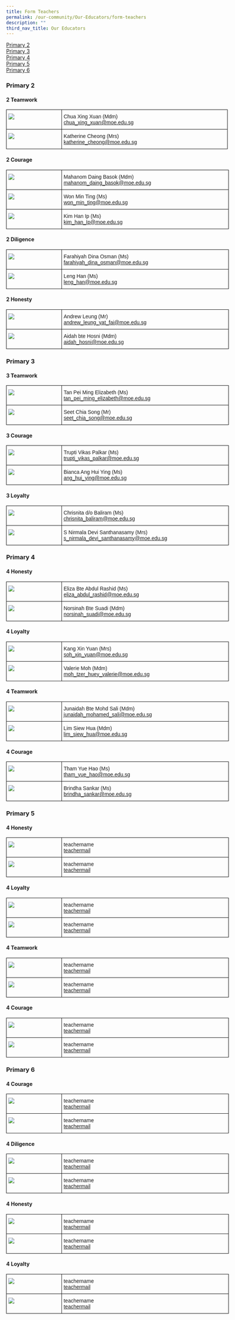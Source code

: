 ```yaml
---
title: Form Teachers
permalink: /our-community/Our-Educators/form-teachers
description: ""
third_nav_title: Our Educators
---
```

<a href="#P2">Primary 2</a>   
<a href="#P3">Primary 3</a>   
<a href="#P4">Primary 4</a>   
<a href="#P5">Primary 5</a>   
<a href="#P6">Primary 6</a>


<h3><a id="P2">Primary 2</a></h3> 

#### 2 Teamwork

<style type="text/css">
.tg  {border-collapse:collapse;border-spacing:0;margin:0px auto;}
.tg td{border-color:black;border-style:solid;border-width:1px;font-family:Arial, sans-serif;font-size:14px;
  overflow:hidden;padding:10px 5px;word-break:normal;}
.tg th{border-color:black;border-style:solid;border-width:1px;font-family:Arial, sans-serif;font-size:14px;
  font-weight:normal;overflow:hidden;padding:10px 5px;word-break:normal;}
.tg .tg-cly1{text-align:left;vertical-align:middle}
.tg .tg-0lax{text-align:left;vertical-align:top}
</style>
<table class="tg" style="undefined;table-layout: fixed; width: 600px">
<colgroup>
<col style="width: 150px">
<col style="width: 450px">
</colgroup>
<tbody>
  <tr>
    <td class="tg-0lax"><img src="/images/21.jpeg"></td>
    <td class="tg-cly1"><span style="font-weight:inherit;font-style:inherit">Chua Xing Xuan (Mdm)</span><br><a href="mailto:chua_xing_xuan@moe.edu.sg" target="_blank" rel="noopener noreferrer"><span style="font-weight:inherit;font-style:inherit">chua_xing_xuan@moe.edu.sg</span></a></td>
  </tr>
  <tr>
    <td class="tg-0lax"><img src="/images/22.jpeg"></td>
    <td class="tg-cly1"><span style="font-weight:inherit;font-style:inherit">Katherine Cheong (Mrs)</span><br><a href="mailto:katherine_cheong@moe.edu.sg" target="_blank" rel="noopener noreferrer"><span style="font-weight:inherit;font-style:inherit">katherine_cheong@moe.edu.sg</span></a></td>
  </tr>
</tbody>
</table>


#### 2 Courage 

<style type="text/css">
.tg  {border-collapse:collapse;border-spacing:0;margin:0px auto;}
.tg td{border-color:black;border-style:solid;border-width:1px;font-family:Arial, sans-serif;font-size:14px;
  overflow:hidden;padding:10px 5px;word-break:normal;}
.tg th{border-color:black;border-style:solid;border-width:1px;font-family:Arial, sans-serif;font-size:14px;
  font-weight:normal;overflow:hidden;padding:10px 5px;word-break:normal;}
.tg .tg-cly1{text-align:left;vertical-align:middle}
.tg .tg-0lax{text-align:left;vertical-align:top}
</style>
<table class="tg" style="undefined;table-layout: fixed; width: 603px">
<colgroup>
<col style="width: 150px">
<col style="width: 453px">
</colgroup>
<tbody>
  <tr>
    <td class="tg-0lax"><img src="/images/23.jpeg"></td>
    <td class="tg-cly1"><span style="font-weight:inherit;font-style:inherit">Mahanom Daing Basok (Mdm)</span><br><a href="mailto:mahanom_daing_basok@moe.edu.sg" target="_blank" rel="noopener noreferrer"><span style="font-weight:inherit;font-style:inherit">mahanom_daing_basok@moe.edu.sg</span></a></td>
  </tr>
  <tr>
    <td class="tg-0lax"><img src="/images/24.jpeg"></td>
    <td class="tg-cly1"><span style="font-weight:inherit;font-style:inherit">Won Min Ting (Ms)</span><br><a href="mailto:	
won_min_ting@moe.edu.sg" target="_blank" rel="noopener noreferrer"><span style="font-weight:inherit;font-style:inherit">	
won_min_ting@moe.edu.sg</span></a></td>
  </tr>
  <tr>
    <td class="tg-0lax"><img src="/images/25.jpeg"></td>
    <td class="tg-cly1"><span style="font-weight:inherit;font-style:inherit">Kim Han Ip (Ms)</span><br><a href="mailto:kim_han_Ip@moe.edu.sg" target="_blank" rel="noopener noreferrer"><span style="font-weight:inherit;font-style:inherit">kim_han_Ip@moe.edu.sg</span></a></td>
  </tr>
</tbody>
</table>

#### 2 Diligence

<style type="text/css">
.tg  {border-collapse:collapse;border-spacing:0;margin:0px auto;}
.tg td{border-color:black;border-style:solid;border-width:1px;font-family:Arial, sans-serif;font-size:14px;
  overflow:hidden;padding:10px 5px;word-break:normal;}
.tg th{border-color:black;border-style:solid;border-width:1px;font-family:Arial, sans-serif;font-size:14px;
  font-weight:normal;overflow:hidden;padding:10px 5px;word-break:normal;}
.tg .tg-cly1{text-align:left;vertical-align:middle}
.tg .tg-0lax{text-align:left;vertical-align:top}
</style>
<table class="tg" style="undefined;table-layout: fixed; width: 603px">
<colgroup>
<col style="width: 150px">
<col style="width: 453px">
</colgroup>
<tbody>
  <tr>
    <td class="tg-0lax"><img src="/images/26.jpeg"></td>
    <td class="tg-cly1"><span style="font-weight:inherit;font-style:inherit">Farahiyah Dina Osman (Ms)</span><br><a href="mailto:farahiyah_dina_osman@moe.edu.sg" target="_blank" rel="noopener noreferrer"><span style="font-weight:inherit;font-style:inherit">farahiyah_dina_osman@moe.edu.sg</span></a><br></td>
  </tr>
  <tr>
    <td class="tg-0lax"><img src="/images/27.jpeg"></td>
    <td class="tg-cly1"><span style="font-weight:400;font-style:normal">Leng Han (Ms)</span><br><a href="mailto:leng_han@moe.edu.sg" target="_blank" rel="noopener noreferrer"><span style="font-weight:inherit;font-style:inherit">leng_han@moe.edu.sg</span></a></td>
  </tr>
</tbody>
</table>

#### 2 Honesty


<style type="text/css">
.tg  {border-collapse:collapse;border-spacing:0;margin:0px auto;}
.tg td{border-color:black;border-style:solid;border-width:1px;font-family:Arial, sans-serif;font-size:14px;
  overflow:hidden;padding:10px 5px;word-break:normal;}
.tg th{border-color:black;border-style:solid;border-width:1px;font-family:Arial, sans-serif;font-size:14px;
  font-weight:normal;overflow:hidden;padding:10px 5px;word-break:normal;}
.tg .tg-cly1{text-align:left;vertical-align:middle}
.tg .tg-0lax{text-align:left;vertical-align:top}
</style>
<table class="tg" style="undefined;table-layout: fixed; width: 603px">
<colgroup>
<col style="width: 150px">
<col style="width: 453px">
</colgroup>
<tbody>
  <tr>
    <td class="tg-0lax"><img src="/images/28.jpeg"></td>
    <td class="tg-cly1"><span style="font-weight:inherit;font-style:inherit">Andrew Leung (Mr)</span><br><a href="mailto:andrew_leung_yat_fai@moe.edu.sg" target="_blank" rel="noopener noreferrer"><span style="font-weight:inherit;font-style:inherit">andrew_leung_yat_fai@moe.edu.sg</span></a></td>
  </tr>
  <tr>
    <td class="tg-0lax"><img src="/images/29.jpeg"></td>
    <td class="tg-cly1"><span style="font-weight:inherit;font-style:inherit">Aidah bte Hosni (Mdm)</span><br><a href="mailto:aidah_hosni@moe.edu.sg" target="_blank" rel="noopener noreferrer"><span style="font-weight:inherit;font-style:inherit">aidah_hosni@moe.edu.sg</span></a></td>
  </tr>
</tbody>
</table>

<h3><a id="P3">Primary 3</a></h3>

#### 3 Teamwork

<style type="text/css">
.tg  {border-collapse:collapse;border-spacing:0;margin:0px auto;}
.tg td{border-color:black;border-style:solid;border-width:1px;font-family:Arial, sans-serif;font-size:14px;
  overflow:hidden;padding:10px 5px;word-break:normal;}
.tg th{border-color:black;border-style:solid;border-width:1px;font-family:Arial, sans-serif;font-size:14px;
  font-weight:normal;overflow:hidden;padding:10px 5px;word-break:normal;}
.tg .tg-cly1{text-align:left;vertical-align:middle}
.tg .tg-0lax{text-align:left;vertical-align:top}
</style>
<table class="tg" style="undefined;table-layout: fixed; width: 603px">
<colgroup>
<col style="width: 150px">
<col style="width: 453px">
</colgroup>
<tbody>
  <tr>
    <td class="tg-0lax"><img src="/images/28.jpeg"></td>
    <td class="tg-cly1"><span style="font-weight:inherit;font-style:inherit">Tan Pei Ming Elizabeth (Ms)</span><br><a href="mailto:tan_pei_ming_elizabeth@moe.edu.sg" target="_blank" rel="noopener noreferrer"><span style="font-weight:inherit;font-style:inherit">tan_pei_ming_elizabeth@moe.edu.sg</span></a></td>
  </tr>
   <tr>
    <td class="tg-0lax"><img src="/images/28.jpeg"></td>
    <td class="tg-cly1"><span style="font-weight:inherit;font-style:inherit">Seet Chia Song (Mr)</span><br><a href="mailto:seet_chia_song@moe.edu.sg" target="_blank" rel="noopener noreferrer"><span style="font-weight:inherit;font-style:inherit">seet_chia_song@moe.edu.sg</span></a></td>
  </tr>
</tbody>
</table>

#### 3 Courage

<style type="text/css">
.tg  {border-collapse:collapse;border-spacing:0;margin:0px auto;}
.tg td{border-color:black;border-style:solid;border-width:1px;font-family:Arial, sans-serif;font-size:14px;
  overflow:hidden;padding:10px 5px;word-break:normal;}
.tg th{border-color:black;border-style:solid;border-width:1px;font-family:Arial, sans-serif;font-size:14px;
  font-weight:normal;overflow:hidden;padding:10px 5px;word-break:normal;}
.tg .tg-cly1{text-align:left;vertical-align:middle}
.tg .tg-0lax{text-align:left;vertical-align:top}
</style>
<table class="tg" style="undefined;table-layout: fixed; width: 603px">
<colgroup>
<col style="width: 150px">
<col style="width: 453px">
</colgroup>
<tbody>
  <tr>
    <td class="tg-0lax"><img src="/images/28.jpeg"></td>
    <td class="tg-cly1"><span style="font-weight:inherit;font-style:inherit">Trupti Vikas Palkar (Ms)</span><br><a href="mailto:trupti_vikas_palkar@moe.edu.sg" target="_blank" rel="noopener noreferrer"><span style="font-weight:inherit;font-style:inherit">trupti_vikas_palkar@moe.edu.sg</span></a></td>
  </tr>
   <tr>
    <td class="tg-0lax"><img src="/images/28.jpeg"></td>
    <td class="tg-cly1"><span style="font-weight:inherit;font-style:inherit">Bianca Ang Hui Ying (Ms)</span><br><a href="mailto:ang_hui_ying@moe.edu.sg" target="_blank" rel="noopener noreferrer"><span style="font-weight:inherit;font-style:inherit">ang_hui_ying@moe.edu.sg</span></a></td>
  </tr>
</tbody>
</table>

#### 3 Loyalty

<style type="text/css">
.tg  {border-collapse:collapse;border-spacing:0;margin:0px auto;}
.tg td{border-color:black;border-style:solid;border-width:1px;font-family:Arial, sans-serif;font-size:14px;
  overflow:hidden;padding:10px 5px;word-break:normal;}
.tg th{border-color:black;border-style:solid;border-width:1px;font-family:Arial, sans-serif;font-size:14px;
  font-weight:normal;overflow:hidden;padding:10px 5px;word-break:normal;}
.tg .tg-cly1{text-align:left;vertical-align:middle}
.tg .tg-0lax{text-align:left;vertical-align:top}
</style>
<table class="tg" style="undefined;table-layout: fixed; width: 603px">
<colgroup>
<col style="width: 150px">
<col style="width: 453px">
</colgroup>
<tbody>
  <tr>
    <td class="tg-0lax"><img src="/images/28.jpeg"></td>
    <td class="tg-cly1"><span style="font-weight:inherit;font-style:inherit">Chrisnita d/o Baliram (Ms)</span><br><a href="mailto:chrisnita_baliram@moe.edu.sg" target="_blank" rel="noopener noreferrer"><span style="font-weight:inherit;font-style:inherit">chrisnita_baliram@moe.edu.sg</span></a></td>
  </tr>
   <tr>
    <td class="tg-0lax"><img src="/images/28.jpeg"></td>
    <td class="tg-cly1"><span style="font-weight:inherit;font-style:inherit">S Nirmala Devi Santhanasamy (Mrs)</span><br><a href="mailto:s_nirmala_devi_santhanasamy@moe.edu.sg" target="_blank" rel="noopener noreferrer"><span style="font-weight:inherit;font-style:inherit">s_nirmala_devi_santhanasamy@moe.edu.sg</span></a></td>
  </tr>
</tbody>
</table>



<h3><a id="P4">Primary 4</a></h3>

#### 4 Honesty

<style type="text/css">
.tg  {border-collapse:collapse;border-spacing:0;margin:0px auto;}
.tg td{border-color:black;border-style:solid;border-width:1px;font-family:Arial, sans-serif;font-size:14px;
  overflow:hidden;padding:10px 5px;word-break:normal;}
.tg th{border-color:black;border-style:solid;border-width:1px;font-family:Arial, sans-serif;font-size:14px;
  font-weight:normal;overflow:hidden;padding:10px 5px;word-break:normal;}
.tg .tg-cly1{text-align:left;vertical-align:middle}
.tg .tg-0lax{text-align:left;vertical-align:top}
</style>
<table class="tg" style="undefined;table-layout: fixed; width: 603px">
<colgroup>
<col style="width: 150px">
<col style="width: 453px">
</colgroup>
<tbody>
  <tr>
    <td class="tg-0lax"><img src="/images/28.jpeg"></td>
    <td class="tg-cly1"><span style="font-weight:inherit;font-style:inherit">Eliza Bte Abdul Rashid (Ms)</span><br><a href="mailto:eliza_abdul_rashid@moe.edu.sg" target="_blank" rel="noopener noreferrer"><span style="font-weight:inherit;font-style:inherit">eliza_abdul_rashid@moe.edu.sg</span></a></td>
  </tr>
   <tr>
    <td class="tg-0lax"><img src="/images/28.jpeg"></td>
    <td class="tg-cly1"><span style="font-weight:inherit;font-style:inherit">Norsinah Bte Suadi (Mdm)</span><br><a href="mailto:norsinah_suadi@moe.edu.sg" target="_blank" rel="noopener noreferrer"><span style="font-weight:inherit;font-style:inherit">norsinah_suadi@moe.edu.sg</span></a></td>
  </tr>
</tbody>
</table>

#### 4 Loyalty

<style type="text/css">
.tg  {border-collapse:collapse;border-spacing:0;margin:0px auto;}
.tg td{border-color:black;border-style:solid;border-width:1px;font-family:Arial, sans-serif;font-size:14px;
  overflow:hidden;padding:10px 5px;word-break:normal;}
.tg th{border-color:black;border-style:solid;border-width:1px;font-family:Arial, sans-serif;font-size:14px;
  font-weight:normal;overflow:hidden;padding:10px 5px;word-break:normal;}
.tg .tg-cly1{text-align:left;vertical-align:middle}
.tg .tg-0lax{text-align:left;vertical-align:top}
</style>
<table class="tg" style="undefined;table-layout: fixed; width: 603px">
<colgroup>
<col style="width: 150px">
<col style="width: 453px">
</colgroup>
<tbody>
  <tr>
    <td class="tg-0lax"><img src="/images/28.jpeg"></td>
    <td class="tg-cly1"><span style="font-weight:inherit;font-style:inherit">Kang Xin Yuan (Mrs)</span><br><a href="mailto:soh_xin_yuan@moe.edu.sg" target="_blank" rel="noopener noreferrer"><span style="font-weight:inherit;font-style:inherit">soh_xin_yuan@moe.edu.sg</span></a></td>
  </tr>
   <tr>
    <td class="tg-0lax"><img src="/images/28.jpeg"></td>
    <td class="tg-cly1"><span style="font-weight:inherit;font-style:inherit">Valerie Moh (Mdm)</span><br><a href="mailto:moh_tzer_huey_valerie@moe.edu.sg" target="_blank" rel="noopener noreferrer"><span style="font-weight:inherit;font-style:inherit">moh_tzer_huey_valerie@moe.edu.sg</span></a></td>
  </tr>
</tbody>
</table>

#### 4 Teamwork

<style type="text/css">
.tg  {border-collapse:collapse;border-spacing:0;margin:0px auto;}
.tg td{border-color:black;border-style:solid;border-width:1px;font-family:Arial, sans-serif;font-size:14px;
  overflow:hidden;padding:10px 5px;word-break:normal;}
.tg th{border-color:black;border-style:solid;border-width:1px;font-family:Arial, sans-serif;font-size:14px;
  font-weight:normal;overflow:hidden;padding:10px 5px;word-break:normal;}
.tg .tg-cly1{text-align:left;vertical-align:middle}
.tg .tg-0lax{text-align:left;vertical-align:top}
</style>
<table class="tg" style="undefined;table-layout: fixed; width: 603px">
<colgroup>
<col style="width: 150px">
<col style="width: 453px">
</colgroup>
<tbody>
  <tr>
    <td class="tg-0lax"><img src="/images/28.jpeg"></td>
    <td class="tg-cly1"><span style="font-weight:inherit;font-style:inherit">Junaidah Bte Mohd Sali (Mdm)</span><br><a href="mailto:junaidah_mohamed_sali@moe.edu.sg" target="_blank" rel="noopener noreferrer"><span style="font-weight:inherit;font-style:inherit">junaidah_mohamed_sali@moe.edu.sg</span></a></td>
  </tr>
   <tr>
    <td class="tg-0lax"><img src="/images/28.jpeg"></td>
    <td class="tg-cly1"><span style="font-weight:inherit;font-style:inherit">Lim Siew Hua (Mdm)</span><br><a href="mailto:lim_siew_hua@moe.edu.sg" target="_blank" rel="noopener noreferrer"><span style="font-weight:inherit;font-style:inherit">lim_siew_hua@moe.edu.sg</span></a></td>
  </tr>
</tbody>
</table>

#### 4 Courage

<style type="text/css">
.tg  {border-collapse:collapse;border-spacing:0;margin:0px auto;}
.tg td{border-color:black;border-style:solid;border-width:1px;font-family:Arial, sans-serif;font-size:14px;
  overflow:hidden;padding:10px 5px;word-break:normal;}
.tg th{border-color:black;border-style:solid;border-width:1px;font-family:Arial, sans-serif;font-size:14px;
  font-weight:normal;overflow:hidden;padding:10px 5px;word-break:normal;}
.tg .tg-cly1{text-align:left;vertical-align:middle}
.tg .tg-0lax{text-align:left;vertical-align:top}
</style>
<table class="tg" style="undefined;table-layout: fixed; width: 603px">
<colgroup>
<col style="width: 150px">
<col style="width: 453px">
</colgroup>
<tbody>
  <tr>
    <td class="tg-0lax"><img src="/images/28.jpeg"></td>
    <td class="tg-cly1"><span style="font-weight:inherit;font-style:inherit">Tham Yue Hao (Ms)</span><br><a href="mailto:tham_yue_hao@moe.edu.sg" target="_blank" rel="noopener noreferrer"><span style="font-weight:inherit;font-style:inherit">tham_yue_hao@moe.edu.sg</span></a></td>
  </tr>
   <tr>
    <td class="tg-0lax"><img src="/images/28.jpeg"></td>
    <td class="tg-cly1"><span style="font-weight:inherit;font-style:inherit">Brindha Sankar (Ms)</span><br><a href="mailto:brindha_sankar@moe.edu.sg" target="_blank" rel="noopener noreferrer"><span style="font-weight:inherit;font-style:inherit">brindha_sankar@moe.edu.sg</span></a></td>
  </tr>
</tbody>
</table>


<h3><a id="P5">Primary 5</a></h3>

#### 4 Honesty

<style type="text/css">
.tg  {border-collapse:collapse;border-spacing:0;margin:0px auto;}
.tg td{border-color:black;border-style:solid;border-width:1px;font-family:Arial, sans-serif;font-size:14px;
  overflow:hidden;padding:10px 5px;word-break:normal;}
.tg th{border-color:black;border-style:solid;border-width:1px;font-family:Arial, sans-serif;font-size:14px;
  font-weight:normal;overflow:hidden;padding:10px 5px;word-break:normal;}
.tg .tg-cly1{text-align:left;vertical-align:middle}
.tg .tg-0lax{text-align:left;vertical-align:top}
</style>
<table class="tg" style="undefined;table-layout: fixed; width: 603px">
<colgroup>
<col style="width: 150px">
<col style="width: 453px">
</colgroup>
<tbody>
  <tr>
    <td class="tg-0lax"><img src="/images/28.jpeg"></td>
    <td class="tg-cly1"><span style="font-weight:inherit;font-style:inherit">teachername</span><br><a href="mailto:teachermail" target="_blank" rel="noopener noreferrer"><span style="font-weight:inherit;font-style:inherit">teachermail</span></a></td>
  </tr>
   <tr>
    <td class="tg-0lax"><img src="/images/28.jpeg"></td>
    <td class="tg-cly1"><span style="font-weight:inherit;font-style:inherit">teachername</span><br><a href="mailto:teachermail" target="_blank" rel="noopener noreferrer"><span style="font-weight:inherit;font-style:inherit">teachermail</span></a></td>
  </tr>
</tbody>
</table>

#### 4 Loyalty

<style type="text/css">
.tg  {border-collapse:collapse;border-spacing:0;margin:0px auto;}
.tg td{border-color:black;border-style:solid;border-width:1px;font-family:Arial, sans-serif;font-size:14px;
  overflow:hidden;padding:10px 5px;word-break:normal;}
.tg th{border-color:black;border-style:solid;border-width:1px;font-family:Arial, sans-serif;font-size:14px;
  font-weight:normal;overflow:hidden;padding:10px 5px;word-break:normal;}
.tg .tg-cly1{text-align:left;vertical-align:middle}
.tg .tg-0lax{text-align:left;vertical-align:top}
</style>
<table class="tg" style="undefined;table-layout: fixed; width: 603px">
<colgroup>
<col style="width: 150px">
<col style="width: 453px">
</colgroup>
<tbody>
  <tr>
    <td class="tg-0lax"><img src="/images/28.jpeg"></td>
    <td class="tg-cly1"><span style="font-weight:inherit;font-style:inherit">teachername</span><br><a href="mailto:teachermail" target="_blank" rel="noopener noreferrer"><span style="font-weight:inherit;font-style:inherit">teachermail</span></a></td>
  </tr>
   <tr>
    <td class="tg-0lax"><img src="/images/28.jpeg"></td>
    <td class="tg-cly1"><span style="font-weight:inherit;font-style:inherit">teachername</span><br><a href="mailto:teachermail" target="_blank" rel="noopener noreferrer"><span style="font-weight:inherit;font-style:inherit">teachermail</span></a></td>
  </tr>
</tbody>
</table>


#### 4 Teamwork

<style type="text/css">
.tg  {border-collapse:collapse;border-spacing:0;margin:0px auto;}
.tg td{border-color:black;border-style:solid;border-width:1px;font-family:Arial, sans-serif;font-size:14px;
  overflow:hidden;padding:10px 5px;word-break:normal;}
.tg th{border-color:black;border-style:solid;border-width:1px;font-family:Arial, sans-serif;font-size:14px;
  font-weight:normal;overflow:hidden;padding:10px 5px;word-break:normal;}
.tg .tg-cly1{text-align:left;vertical-align:middle}
.tg .tg-0lax{text-align:left;vertical-align:top}
</style>
<table class="tg" style="undefined;table-layout: fixed; width: 603px">
<colgroup>
<col style="width: 150px">
<col style="width: 453px">
</colgroup>
<tbody>
  <tr>
    <td class="tg-0lax"><img src="/images/28.jpeg"></td>
    <td class="tg-cly1"><span style="font-weight:inherit;font-style:inherit">teachername</span><br><a href="mailto:teachermail" target="_blank" rel="noopener noreferrer"><span style="font-weight:inherit;font-style:inherit">teachermail</span></a></td>
  </tr>
   <tr>
    <td class="tg-0lax"><img src="/images/28.jpeg"></td>
    <td class="tg-cly1"><span style="font-weight:inherit;font-style:inherit">teachername</span><br><a href="mailto:teachermail" target="_blank" rel="noopener noreferrer"><span style="font-weight:inherit;font-style:inherit">teachermail</span></a></td>
  </tr>
</tbody>
</table>



#### 4 Courage

<style type="text/css">
.tg  {border-collapse:collapse;border-spacing:0;margin:0px auto;}
.tg td{border-color:black;border-style:solid;border-width:1px;font-family:Arial, sans-serif;font-size:14px;
  overflow:hidden;padding:10px 5px;word-break:normal;}
.tg th{border-color:black;border-style:solid;border-width:1px;font-family:Arial, sans-serif;font-size:14px;
  font-weight:normal;overflow:hidden;padding:10px 5px;word-break:normal;}
.tg .tg-cly1{text-align:left;vertical-align:middle}
.tg .tg-0lax{text-align:left;vertical-align:top}
</style>
<table class="tg" style="undefined;table-layout: fixed; width: 603px">
<colgroup>
<col style="width: 150px">
<col style="width: 453px">
</colgroup>
<tbody>
  <tr>
    <td class="tg-0lax"><img src="/images/28.jpeg"></td>
    <td class="tg-cly1"><span style="font-weight:inherit;font-style:inherit">teachername</span><br><a href="mailto:teachermail" target="_blank" rel="noopener noreferrer"><span style="font-weight:inherit;font-style:inherit">teachermail</span></a></td>
  </tr>
   <tr>
    <td class="tg-0lax"><img src="/images/28.jpeg"></td>
    <td class="tg-cly1"><span style="font-weight:inherit;font-style:inherit">teachername</span><br><a href="mailto:teachermail" target="_blank" rel="noopener noreferrer"><span style="font-weight:inherit;font-style:inherit">teachermail</span></a></td>
  </tr>
</tbody>
</table>



<h3><a id="P6">Primary 6</a></h3>

#### 4 Courage

<style type="text/css">
.tg  {border-collapse:collapse;border-spacing:0;margin:0px auto;}
.tg td{border-color:black;border-style:solid;border-width:1px;font-family:Arial, sans-serif;font-size:14px;
  overflow:hidden;padding:10px 5px;word-break:normal;}
.tg th{border-color:black;border-style:solid;border-width:1px;font-family:Arial, sans-serif;font-size:14px;
  font-weight:normal;overflow:hidden;padding:10px 5px;word-break:normal;}
.tg .tg-cly1{text-align:left;vertical-align:middle}
.tg .tg-0lax{text-align:left;vertical-align:top}
</style>
<table class="tg" style="undefined;table-layout: fixed; width: 603px">
<colgroup>
<col style="width: 150px">
<col style="width: 453px">
</colgroup>
<tbody>
  <tr>
    <td class="tg-0lax"><img src="/images/28.jpeg"></td>
    <td class="tg-cly1"><span style="font-weight:inherit;font-style:inherit">teachername</span><br><a href="mailto:teachermail" target="_blank" rel="noopener noreferrer"><span style="font-weight:inherit;font-style:inherit">teachermail</span></a></td>
  </tr>
   <tr>
    <td class="tg-0lax"><img src="/images/28.jpeg"></td>
    <td class="tg-cly1"><span style="font-weight:inherit;font-style:inherit">teachername</span><br><a href="mailto:teachermail" target="_blank" rel="noopener noreferrer"><span style="font-weight:inherit;font-style:inherit">teachermail</span></a></td>
  </tr>
</tbody>
</table>


#### 4 Diligence

<style type="text/css">
.tg  {border-collapse:collapse;border-spacing:0;margin:0px auto;}
.tg td{border-color:black;border-style:solid;border-width:1px;font-family:Arial, sans-serif;font-size:14px;
  overflow:hidden;padding:10px 5px;word-break:normal;}
.tg th{border-color:black;border-style:solid;border-width:1px;font-family:Arial, sans-serif;font-size:14px;
  font-weight:normal;overflow:hidden;padding:10px 5px;word-break:normal;}
.tg .tg-cly1{text-align:left;vertical-align:middle}
.tg .tg-0lax{text-align:left;vertical-align:top}
</style>
<table class="tg" style="undefined;table-layout: fixed; width: 603px">
<colgroup>
<col style="width: 150px">
<col style="width: 453px">
</colgroup>
<tbody>
  <tr>
    <td class="tg-0lax"><img src="/images/28.jpeg"></td>
    <td class="tg-cly1"><span style="font-weight:inherit;font-style:inherit">teachername</span><br><a href="mailto:teachermail" target="_blank" rel="noopener noreferrer"><span style="font-weight:inherit;font-style:inherit">teachermail</span></a></td>
  </tr>
   <tr>
    <td class="tg-0lax"><img src="/images/28.jpeg"></td>
    <td class="tg-cly1"><span style="font-weight:inherit;font-style:inherit">teachername</span><br><a href="mailto:teachermail" target="_blank" rel="noopener noreferrer"><span style="font-weight:inherit;font-style:inherit">teachermail</span></a></td>
  </tr>
</tbody>
</table>


#### 4 Honesty

<style type="text/css">
.tg  {border-collapse:collapse;border-spacing:0;margin:0px auto;}
.tg td{border-color:black;border-style:solid;border-width:1px;font-family:Arial, sans-serif;font-size:14px;
  overflow:hidden;padding:10px 5px;word-break:normal;}
.tg th{border-color:black;border-style:solid;border-width:1px;font-family:Arial, sans-serif;font-size:14px;
  font-weight:normal;overflow:hidden;padding:10px 5px;word-break:normal;}
.tg .tg-cly1{text-align:left;vertical-align:middle}
.tg .tg-0lax{text-align:left;vertical-align:top}
</style>
<table class="tg" style="undefined;table-layout: fixed; width: 603px">
<colgroup>
<col style="width: 150px">
<col style="width: 453px">
</colgroup>
<tbody>
  <tr>
    <td class="tg-0lax"><img src="/images/28.jpeg"></td>
    <td class="tg-cly1"><span style="font-weight:inherit;font-style:inherit">teachername</span><br><a href="mailto:teachermail" target="_blank" rel="noopener noreferrer"><span style="font-weight:inherit;font-style:inherit">teachermail</span></a></td>
  </tr>
   <tr>
    <td class="tg-0lax"><img src="/images/28.jpeg"></td>
    <td class="tg-cly1"><span style="font-weight:inherit;font-style:inherit">teachername</span><br><a href="mailto:teachermail" target="_blank" rel="noopener noreferrer"><span style="font-weight:inherit;font-style:inherit">teachermail</span></a></td>
  </tr>
</tbody>
</table>


#### 4 Loyalty

<style type="text/css">
.tg  {border-collapse:collapse;border-spacing:0;margin:0px auto;}
.tg td{border-color:black;border-style:solid;border-width:1px;font-family:Arial, sans-serif;font-size:14px;
  overflow:hidden;padding:10px 5px;word-break:normal;}
.tg th{border-color:black;border-style:solid;border-width:1px;font-family:Arial, sans-serif;font-size:14px;
  font-weight:normal;overflow:hidden;padding:10px 5px;word-break:normal;}
.tg .tg-cly1{text-align:left;vertical-align:middle}
.tg .tg-0lax{text-align:left;vertical-align:top}
</style>
<table class="tg" style="undefined;table-layout: fixed; width: 603px">
<colgroup>
<col style="width: 150px">
<col style="width: 453px">
</colgroup>
<tbody>
  <tr>
    <td class="tg-0lax"><img src="/images/28.jpeg"></td>
    <td class="tg-cly1"><span style="font-weight:inherit;font-style:inherit">teachername</span><br><a href="mailto:teachermail" target="_blank" rel="noopener noreferrer"><span style="font-weight:inherit;font-style:inherit">teachermail</span></a></td>
  </tr>
   <tr>
    <td class="tg-0lax"><img src="/images/28.jpeg"></td>
    <td class="tg-cly1"><span style="font-weight:inherit;font-style:inherit">teachername</span><br><a href="mailto:teachermail" target="_blank" rel="noopener noreferrer"><span style="font-weight:inherit;font-style:inherit">teachermail</span></a></td>
  </tr>
</tbody>
</table>